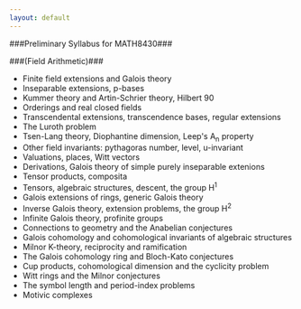 ```yaml
---
layout: default
---
```


###Preliminary Syllabus for MATH8430###

###(Field Arithmetic)###

 - Finite field extensions and Galois theory
 - Inseparable extensions, p-bases
 - Kummer theory and Artin-Schrier theory, Hilbert 90 
 - Orderings and real closed fields
 - Transcendental extensions, transcendence bases, regular extensions
 - The Luroth problem
 - Tsen-Lang theory, Diophantine dimension, Leep's A<sub>n</sub> property
 - Other field invariants: pythagoras number, level, u-invariant
 - Valuations, places, Witt vectors
 - Derivations, Galois theory of simple purely inseparable extenions
 - Tensor products, composita
 - Tensors, algebraic structures, descent, the group H<sup>1</sup>
 - Galois extensions of rings, generic Galois theory
 - Inverse Galois theory, extension problems, the group H<sup>2</sup>
 - Infinite Galois theory, profinite groups
 - Connections to geometry and the Anabelian conjectures
 - Galois cohomology and cohomological invariants of algebraic structures
 - Milnor K-theory, reciprocity and ramification
 - The Galois cohomology ring and Bloch-Kato conjectures
 - Cup products, cohomological dimension and the cyclicity problem 
 - Witt rings and the Milnor conjectures
 - The symbol length and period-index problems
 - Motivic complexes
